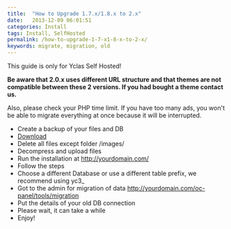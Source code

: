 ```yaml
---
title:  "How to Upgrade 1.7.x/1.8.x to 2.x"
date:   2013-12-09 06:01:51
categories: Install
tags: Install, SelfHosted
permalink: /how-to-upgrade-1-7-x1-8-x-to-2-x/
keywords: migrate, migration, old
---
```

<div class="alert alert-warning">
<strong><i class="glyphicon glyphicon-warning-sign"></i> </strong> This guide is only for Yclas Self Hosted!
</div>

**Be aware that 2.0.x uses different URL structure and that themes are not compatible between these 2 versions. If you had bought a theme contact us.** 

Also, please check your PHP time limit. If you have too many ads, you won't be able to migrate everything at once because it will be interrupted. 

  * Create a backup of your files and DB
  * [Download](https://yclas.com/self-hosted.html#package)
  * Delete all files except folder /images/
  * Decompress and upload files
  * Run the installation at http://yourdomain.com/
  * Follow the steps
  * Choose a different Database or use a different table prefix, we recommend using yc3_
  * Got to the admin for migration of data http://yourdomain.com/oc-panel/tools/migration
  * Put the details of your old DB connection
  * Please wait, it can take a while
  * Enjoy!
  
  
